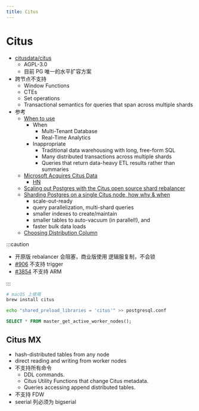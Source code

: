 ```yaml
---
title: Citus
---
```


# Citus

- [citusdata/citus](https://github.com/citusdata/citus)
  - AGPL-3.0
  - 目前 PG 唯一的水平扩容方案
- 跨节点不支持
  - Window Functions
  - CTEs
  - Set operations
  - Transactional semantics for queries that span across multiple shards
- 参考
  - [When to use](https://docs.citusdata.com/en/stable/get_started/what_is_citus.html#when-to-use-citus)
    - When
      - Multi-Tenant Database
      - Real-Time Analytics
    - Inappropriate
      - Traditional data warehousing with long, free-form SQL
      - Many distributed transactions across multiple shards
      - Queries that return data-heavy ETL results rather than summaries
  - [Microsoft Acquires Citus Data](https://www.citusdata.com/blog/2019/01/24/microsoft-acquires-citus-data/)
    - [HN](https://news.ycombinator.com/item?id=18990469)
  - [Scaling out Postgres with the Citus open source shard rebalancer](https://www.citusdata.com/blog/2021/03/13/scaling-out-postgres-with-citus-open-source-shard-rebalancer)
  - [Sharding Postgres on a single Citus node, how why & when](https://www.citusdata.com/blog/2021/03/20/sharding-postgres-on-a-single-citus-node/)
    - scale-out-ready
    - query parallelization, multi-shard queries
    - smaller indexes to create/maintain
    - smaller tables to auto-vacuum (in parallel!), and
    - faster bulk data loads
  - [Choosing Distribution Column](https://docs.citusdata.com/en/stable/sharding/data_modeling.html#choosing-distribution-column)

:::caution

- 开原版 rebalancer 会阻塞，商业版使用 逻辑服复制，不会锁
- [#906](https://github.com/citusdata/citus/issues/906) 不支持 trigger
- [#3854](https://github.com/citusdata/citus/issues/3854) 不支持 ARM

:::

```bash
# macOS 上使用
brew install citus

echo "shared_preload_libraries = 'citus'" >> postgresql.conf
```

```sql
SELECT * FROM master_get_active_worker_nodes();
```

## Citus MX

- hash-distributed tables from any node
- direct reading and writing from worker nodes
- 不支持所有命令
  - DDL commands.
  - Citus Utility Functions that change Citus metadata.
  - Queries accessing append distributed tables.
- 不支持 FDW
- seerial 列必须为 bigserial
